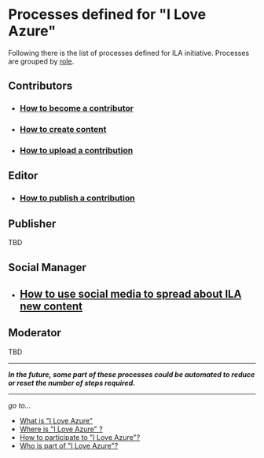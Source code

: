 # Processes defined for "I Love Azure"

Following there is the list of processes defined for ILA initiative.
Processes are grouped by [role](Roles.md).

## Contributors

- ### [How to become a contributor](_Processes\_Contributor\BecomeContributor.md)

- ### [How to create content](_Processes\_Contributor\CreateContent.md)

- ### [How to upload a contribution](_Processes\_Contributor\UploadContribution.md)


## Editor

- ### [How to publish a contribution](_Processes\_Editor\PublishContribution.md)

## Publisher

TBD

## Social Manager

- ## [How to use social media to spread about ILA new content](.\_Processes\_Social\NewPost.md)

## Moderator

TBD

---
***In the future, some part of these processes could be automated to reduce or reset the number of steps required.***

---
*go to...*

- [What is "I Love Azure"](..\WhatIs\WhatIs.md)
- [Where is "I Love Azure" ?](..\WhereIs\WhereIs.md)
- [How to participate to "I Love Azure"?](..\HowToPart\HowToPart.md)
- [Who is part of "I Love Azure"?](..\WhoIsIn\WhoIsIn.md)